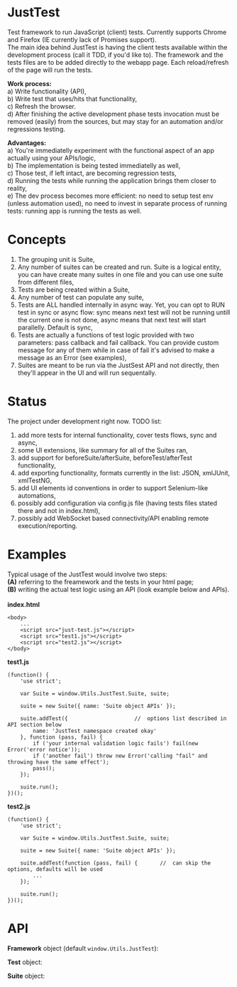 JustTest
========

Test framework to run JavaScript (client) tests. Currently supports Chrome and Firefox (IE currently lack of Promises support).<br/>
The main idea behind JustTest is having the client tests available within the development process (call it TDD, if you'd like to). The framework and the tests files are to be added directly to the webapp page. Each reload/refresh of the page will run the tests.<br/>

<b>Work process:</b><br/>
	a)	Write functionality (API),<br/>
	b)	Write test that uses/hits that functionality,<br/>
	c)	Refresh the browser.<br>
	d)	After finishing the active development phase tests invocation must be removed (easily) from the sources, but may stay for an automation and/or regressions testing.<br/>

<b>Advantages:</b><br/>
	a)	You're immediatelly experiment with the functional aspect of an app actually using your APIs/logic,<br/>
	b)	The implementation is being tested immediatelly as well,<br/>
	c)	Those test, if left intact, are becoming regression tests,<br/>
	d)	Running the tests while running the application brings them closer to reality,<br/>
	e)	The dev process becomes more efficient: no need to setup test env (unless automation used), no need to invest in separate process of running tests: running app is running the tests as well.<br/>

Concepts
========

1) The grouping unit is Suite,<br/>
2) Any number of suites can be created and run. Suite is a logical entity, you can have create many suites in one file and you can use one suite from different files,<br/>
3) Tests are being created within a Suite,<br/>
4) Any number of test can populate any suite,<br/>
5) Tests are ALL handled internally in async way. Yet, you can opt to RUN test in sync or async flow: sync means next test will not be running untill the current one is not done, async means that next test will start parallelly. Default is sync,<br/>
6) Tests are actually a functions of test logic provided with two parameters: pass callback and fail callback. You can provide custom message for any of them while in case of fail it's advised to make a message as an Error (see examples),<br/>
7) Suites are meant to be run via the JustSest API and not directly, then they'll appear in the UI and will run sequentally.<br/>

Status
======

The project under development right now. TODO list:<br/>
1) add more tests for internal functionality, cover tests flows, sync and async,<br/>
2) some UI extensions, like summary for all of the Suites ran,<br/>
3) add support for beforeSuite/afterSuite, beforeTest/afterTest functionality,<br/>
4) add exporting functionality, formats currently in the list: JSON, xmlJUnit, xmlTestNG,<br/>
5) add UI elements id conventions in order to support Selenium-like automations,<br/>
6) possibly add configuration via config.js file (having tests files stated there and not in index.html),<br/>
7) possibly add WebSocket based connectivity/API enabling remote execution/reporting.<br/>

Examples
========

Typical usage of the JustTest would involve two steps:<br/>
<b>(A)</b> referring to the freamework and the tests in your html page;<br/>
<b>(B)</b> writing the actual test logic using an API (look example below and APIs).<br/>
<br/>
<b>index.html</b>
```
<body>
	...
	<script src="just-test.js"></script>
	<script src="test1.js"></script>
	<script src="test2.js"></script>
</body>
```

<b>test1.js</b>
```
(function() {
	'use strict';

	var Suite = window.Utils.JustTest.Suite, suite;

	suite = new Suite({ name: 'Suite object APIs' });

	suite.addTest({						//	options list described in API section below
		name: 'JustTest namespace created okay'
	}, function (pass, fail) {
		if ('your internal validation logic fails') fail(new Error('error notice'));
		if ('another fail') throw new Error('calling "fail" and throwing have the same effect');
		pass();
	});
	
	suite.run();
})();
```

<b>test2.js</b>
```
(function() {
	'use strict';

	var Suite = window.Utils.JustTest.Suite, suite;
	
	suite = new Suite({ name: 'Suite object APIs' });

	suite.addTest(function (pass, fail) {		//	can skip the options, defaults will be used
		...
	});
	
	suite.run();
})();
```

API
===

<b>Framework</b> object (default ```window.Utils.JustTest```):


<b>Test</b> object:


<b>Suite</b> object:

